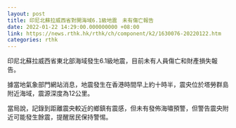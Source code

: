 ```yaml
---
layout: post
title: 印尼北蘇拉威西省對開海域6.1級地震　未有傷亡報告
date: 2022-01-22 14:29:00.000000000 +08:00
link: https://news.rthk.hk/rthk/ch/component/k2/1630076-20220122.htm
categories: rthk
---
```


印尼北蘇拉威西省東北部海域發生6.1級地震，目前未有人員傷亡和財產損失報告。

據當地氣象部門網站消息，地震發生在香港時間早上約十時半，震央位於塔勞群島附近海域，震源深度為12公里。

當局說，記錄到距離震央較近的鄉鎮有震感，但未有發佈海嘯預警，但警告震央附近可能發生餘震，提醒居民保持警惕。

